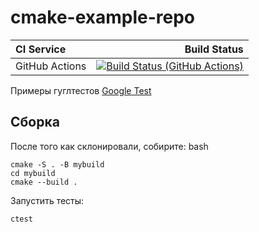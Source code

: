 # cmake-example-repo

| **CI Service** | Build Status |
|:---------------|-------------:|
| GitHub Actions | [![Build Status (GitHub Actions)](https://github.com/Akdkkras/BMSTU_list/actions/workflows/ci-cmake_tests.yml/badge.svg)](https://github.com/Akdkkras/BMSTU_list/actions/workflows/ci-cmake_tests.yml) |

Примеры гуглтестов [Google Test](https://code.google.com/p/googletest)

## Сборка

После того как склонировали, собирите:
bash
```
cmake -S . -B mybuild
cd mybuild
cmake --build .
```

Запустить тесты:
```
ctest
```

